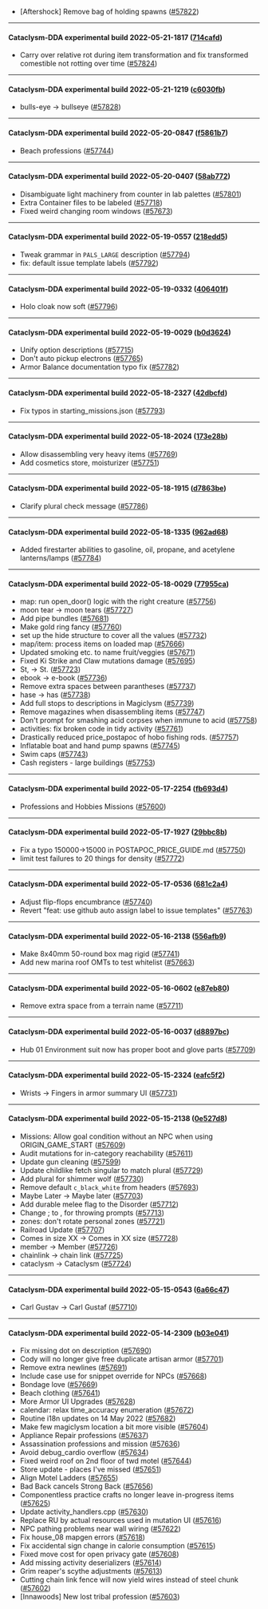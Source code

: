 * [Aftershock] Remove bag of holding spawns ([#57822](https://github.com/CleverRaven/Cataclysm-DDA/pull/57822))

---

#### Cataclysm-DDA experimental build 2022-05-21-1817 ([714cafd](https://github.com/CleverRaven/Cataclysm-DDA/releases/tag/cdda-experimental-2022-05-21-1817))

* Carry over relative rot during item transformation and fix transformed comestible not rotting over time ([#57824](https://github.com/CleverRaven/Cataclysm-DDA/pull/57824))

---

#### Cataclysm-DDA experimental build 2022-05-21-1219 ([c6030fb](https://github.com/CleverRaven/Cataclysm-DDA/releases/tag/cdda-experimental-2022-05-21-1219))

* bulls-eye → bullseye ([#57828](https://github.com/CleverRaven/Cataclysm-DDA/pull/57828))

---

#### Cataclysm-DDA experimental build 2022-05-20-0847 ([f5861b7](https://github.com/CleverRaven/Cataclysm-DDA/releases/tag/cdda-experimental-2022-05-20-0847))

* Beach professions ([#57744](https://github.com/CleverRaven/Cataclysm-DDA/pull/57744))

---

#### Cataclysm-DDA experimental build 2022-05-20-0407 ([58ab772](https://github.com/CleverRaven/Cataclysm-DDA/releases/tag/cdda-experimental-2022-05-20-0407))

* Disambiguate light machinery from counter in lab palettes ([#57801](https://github.com/CleverRaven/Cataclysm-DDA/pull/57801))
* Extra Container files to be labeled ([#57718](https://github.com/CleverRaven/Cataclysm-DDA/pull/57718))
* Fixed weird changing room windows ([#57673](https://github.com/CleverRaven/Cataclysm-DDA/pull/57673))

---

#### Cataclysm-DDA experimental build 2022-05-19-0557 ([218edd5](https://github.com/CleverRaven/Cataclysm-DDA/releases/tag/cdda-experimental-2022-05-19-0557))

* Tweak grammar in `PALS_LARGE` description ([#57794](https://github.com/CleverRaven/Cataclysm-DDA/pull/57794))
* fix: default issue template labels ([#57792](https://github.com/CleverRaven/Cataclysm-DDA/pull/57792))

---

#### Cataclysm-DDA experimental build 2022-05-19-0332 ([406401f](https://github.com/CleverRaven/Cataclysm-DDA/releases/tag/cdda-experimental-2022-05-19-0332))

* Holo cloak now soft ([#57796](https://github.com/CleverRaven/Cataclysm-DDA/pull/57796))

---

#### Cataclysm-DDA experimental build 2022-05-19-0029 ([b0d3624](https://github.com/CleverRaven/Cataclysm-DDA/releases/tag/cdda-experimental-2022-05-19-0029))

* Unify option descriptions ([#57715](https://github.com/CleverRaven/Cataclysm-DDA/pull/57715))
* Don't auto pickup electrons ([#57765](https://github.com/CleverRaven/Cataclysm-DDA/pull/57765))
* Armor Balance documentation typo fix ([#57782](https://github.com/CleverRaven/Cataclysm-DDA/pull/57782))

---

#### Cataclysm-DDA experimental build 2022-05-18-2327 ([42dbcfd](https://github.com/CleverRaven/Cataclysm-DDA/releases/tag/cdda-experimental-2022-05-18-2327))

* Fix typos in starting_missions.json ([#57793](https://github.com/CleverRaven/Cataclysm-DDA/pull/57793))

---

#### Cataclysm-DDA experimental build 2022-05-18-2024 ([173e28b](https://github.com/CleverRaven/Cataclysm-DDA/releases/tag/cdda-experimental-2022-05-18-2024))

* Allow disassembling very heavy items ([#57769](https://github.com/CleverRaven/Cataclysm-DDA/pull/57769))
* Add cosmetics store, moisturizer ([#57751](https://github.com/CleverRaven/Cataclysm-DDA/pull/57751))

---

#### Cataclysm-DDA experimental build 2022-05-18-1915 ([d7863be](https://github.com/CleverRaven/Cataclysm-DDA/releases/tag/cdda-experimental-2022-05-18-1915))

* Clarify plural check message ([#57786](https://github.com/CleverRaven/Cataclysm-DDA/pull/57786))

---

#### Cataclysm-DDA experimental build 2022-05-18-1335 ([962ad68](https://github.com/CleverRaven/Cataclysm-DDA/releases/tag/cdda-experimental-2022-05-18-1335))

* Added firestarter abilities to gasoline, oil, propane, and acetylene lanterns/lamps ([#57784](https://github.com/CleverRaven/Cataclysm-DDA/pull/57784))

---

#### Cataclysm-DDA experimental build 2022-05-18-0029 ([77955ca](https://github.com/CleverRaven/Cataclysm-DDA/releases/tag/cdda-experimental-2022-05-18-0029))

* map: run open_door() logic with the right creature ([#57756](https://github.com/CleverRaven/Cataclysm-DDA/pull/57756))
* moon tear → moon tears ([#57727](https://github.com/CleverRaven/Cataclysm-DDA/pull/57727))
* Add pipe bundles ([#57681](https://github.com/CleverRaven/Cataclysm-DDA/pull/57681))
* Make gold ring fancy ([#57760](https://github.com/CleverRaven/Cataclysm-DDA/pull/57760))
* set up the hide structure to cover all the values ([#57732](https://github.com/CleverRaven/Cataclysm-DDA/pull/57732))
* map/item: process items on loaded map ([#57666](https://github.com/CleverRaven/Cataclysm-DDA/pull/57666))
* Updated smoking etc. to name fruit/veggies ([#57671](https://github.com/CleverRaven/Cataclysm-DDA/pull/57671))
* Fixed Ki Strike and Claw mutations damage ([#57695](https://github.com/CleverRaven/Cataclysm-DDA/pull/57695))
* St, → St. ([#57723](https://github.com/CleverRaven/Cataclysm-DDA/pull/57723))
* ebook → e-book ([#57736](https://github.com/CleverRaven/Cataclysm-DDA/pull/57736))
* Remove extra spaces between parantheses ([#57737](https://github.com/CleverRaven/Cataclysm-DDA/pull/57737))
* hase → has ([#57738](https://github.com/CleverRaven/Cataclysm-DDA/pull/57738))
* Add full stops to descriptions in Magiclysm ([#57739](https://github.com/CleverRaven/Cataclysm-DDA/pull/57739))
* Remove magazines when disassembling items ([#57747](https://github.com/CleverRaven/Cataclysm-DDA/pull/57747))
* Don't prompt for smashing acid corpses when immune to acid ([#57758](https://github.com/CleverRaven/Cataclysm-DDA/pull/57758))
* activities: fix broken code in tidy activity ([#57761](https://github.com/CleverRaven/Cataclysm-DDA/pull/57761))
* Drastically reduced price_postapoc of hobo fishing rods. ([#57757](https://github.com/CleverRaven/Cataclysm-DDA/pull/57757))
* Inflatable boat and hand pump spawns ([#57745](https://github.com/CleverRaven/Cataclysm-DDA/pull/57745))
* Swim caps ([#57743](https://github.com/CleverRaven/Cataclysm-DDA/pull/57743))
* Cash registers - large buildings ([#57753](https://github.com/CleverRaven/Cataclysm-DDA/pull/57753))

---

#### Cataclysm-DDA experimental build 2022-05-17-2254 ([fb693d4](https://github.com/CleverRaven/Cataclysm-DDA/releases/tag/cdda-experimental-2022-05-17-2254))

* Professions and Hobbies Missions ([#57600](https://github.com/CleverRaven/Cataclysm-DDA/pull/57600))

---

#### Cataclysm-DDA experimental build 2022-05-17-1927 ([29bbc8b](https://github.com/CleverRaven/Cataclysm-DDA/releases/tag/cdda-experimental-2022-05-17-1927))

* Fix a typo 150000->15000 in POSTAPOC_PRICE_GUIDE.md ([#57750](https://github.com/CleverRaven/Cataclysm-DDA/pull/57750))
* limit test failures to 20 things for density ([#57772](https://github.com/CleverRaven/Cataclysm-DDA/pull/57772))

---

#### Cataclysm-DDA experimental build 2022-05-17-0536 ([681c2a4](https://github.com/CleverRaven/Cataclysm-DDA/releases/tag/cdda-experimental-2022-05-17-0536))

* Adjust flip-flops encumbrance ([#57740](https://github.com/CleverRaven/Cataclysm-DDA/pull/57740))
* Revert "feat: use github auto assign label to issue templates" ([#57763](https://github.com/CleverRaven/Cataclysm-DDA/pull/57763))

---

#### Cataclysm-DDA experimental build 2022-05-16-2138 ([556afb9](https://github.com/CleverRaven/Cataclysm-DDA/releases/tag/cdda-experimental-2022-05-16-2138))

* Make 8x40mm 50-round box mag rigid ([#57741](https://github.com/CleverRaven/Cataclysm-DDA/pull/57741))
* Add new marina roof OMTs to test whitelist ([#57663](https://github.com/CleverRaven/Cataclysm-DDA/pull/57663))

---

#### Cataclysm-DDA experimental build 2022-05-16-0602 ([e87eb80](https://github.com/CleverRaven/Cataclysm-DDA/releases/tag/cdda-experimental-2022-05-16-0602))

* Remove extra space from a terrain name ([#57711](https://github.com/CleverRaven/Cataclysm-DDA/pull/57711))

---

#### Cataclysm-DDA experimental build 2022-05-16-0037 ([d8897bc](https://github.com/CleverRaven/Cataclysm-DDA/releases/tag/cdda-experimental-2022-05-16-0037))

* Hub 01 Environment suit now has proper boot and glove parts ([#57709](https://github.com/CleverRaven/Cataclysm-DDA/pull/57709))

---

#### Cataclysm-DDA experimental build 2022-05-15-2324 ([eafc5f2](https://github.com/CleverRaven/Cataclysm-DDA/releases/tag/cdda-experimental-2022-05-15-2324))

* Wrists -> Fingers in armor summary UI ([#57731](https://github.com/CleverRaven/Cataclysm-DDA/pull/57731))

---

#### Cataclysm-DDA experimental build 2022-05-15-2138 ([0e527d8](https://github.com/CleverRaven/Cataclysm-DDA/releases/tag/cdda-experimental-2022-05-15-2138))

* Missions: Allow goal condition without an NPC when using ORIGIN_GAME_START ([#57609](https://github.com/CleverRaven/Cataclysm-DDA/pull/57609))
* Audit mutations for in-category reachability ([#57611](https://github.com/CleverRaven/Cataclysm-DDA/pull/57611))
* Update gun cleaning ([#57599](https://github.com/CleverRaven/Cataclysm-DDA/pull/57599))
* Update childlike fetch singular to match plural ([#57729](https://github.com/CleverRaven/Cataclysm-DDA/pull/57729))
* Add plural for shimmer wolf ([#57730](https://github.com/CleverRaven/Cataclysm-DDA/pull/57730))
* Remove default `c_black_white` from headers ([#57693](https://github.com/CleverRaven/Cataclysm-DDA/pull/57693))
* Maybe Later → Maybe later ([#57703](https://github.com/CleverRaven/Cataclysm-DDA/pull/57703))
* Add durable melee flag to the Disorder ([#57712](https://github.com/CleverRaven/Cataclysm-DDA/pull/57712))
* Change ; to , for throwing prompts ([#57713](https://github.com/CleverRaven/Cataclysm-DDA/pull/57713))
* zones: don't rotate personal zones ([#57721](https://github.com/CleverRaven/Cataclysm-DDA/pull/57721))
* Railroad Update ([#57707](https://github.com/CleverRaven/Cataclysm-DDA/pull/57707))
* Comes in size XX → Comes in XX size ([#57728](https://github.com/CleverRaven/Cataclysm-DDA/pull/57728))
* member → Member ([#57726](https://github.com/CleverRaven/Cataclysm-DDA/pull/57726))
* chainlink → chain link ([#57725](https://github.com/CleverRaven/Cataclysm-DDA/pull/57725))
* cataclysm → Cataclysm ([#57724](https://github.com/CleverRaven/Cataclysm-DDA/pull/57724))

---

#### Cataclysm-DDA experimental build 2022-05-15-0543 ([6a66c47](https://github.com/CleverRaven/Cataclysm-DDA/releases/tag/cdda-experimental-2022-05-15-0543))

* Carl Gustav → Carl Gustaf ([#57710](https://github.com/CleverRaven/Cataclysm-DDA/pull/57710))

---

#### Cataclysm-DDA experimental build 2022-05-14-2309 ([b03e041](https://github.com/CleverRaven/Cataclysm-DDA/releases/tag/cdda-experimental-2022-05-14-2309))

* Fix missing dot on description ([#57690](https://github.com/CleverRaven/Cataclysm-DDA/pull/57690))
* Cody will no longer give free duplicate artisan armor ([#57701](https://github.com/CleverRaven/Cataclysm-DDA/pull/57701))
* Remove extra newlines ([#57691](https://github.com/CleverRaven/Cataclysm-DDA/pull/57691))
* Include case use for snippet override for NPCs ([#57668](https://github.com/CleverRaven/Cataclysm-DDA/pull/57668))
* Bondage love ([#57669](https://github.com/CleverRaven/Cataclysm-DDA/pull/57669))
* Beach clothing ([#57641](https://github.com/CleverRaven/Cataclysm-DDA/pull/57641))
* More Armor UI Upgrades ([#57628](https://github.com/CleverRaven/Cataclysm-DDA/pull/57628))
* calendar: relax time_accuracy enumeration ([#57672](https://github.com/CleverRaven/Cataclysm-DDA/pull/57672))
* Routine i18n updates on 14 May 2022 ([#57682](https://github.com/CleverRaven/Cataclysm-DDA/pull/57682))
* Make few magiclysm location a bit more visible ([#57604](https://github.com/CleverRaven/Cataclysm-DDA/pull/57604))
* Appliance Repair professions ([#57637](https://github.com/CleverRaven/Cataclysm-DDA/pull/57637))
* Assassination professions and mission ([#57636](https://github.com/CleverRaven/Cataclysm-DDA/pull/57636))
* Avoid debug_cardio overflow ([#57634](https://github.com/CleverRaven/Cataclysm-DDA/pull/57634))
* Fixed weird roof on 2nd floor of twd motel ([#57644](https://github.com/CleverRaven/Cataclysm-DDA/pull/57644))
* Store update - places I've missed ([#57651](https://github.com/CleverRaven/Cataclysm-DDA/pull/57651))
* Align Motel Ladders ([#57655](https://github.com/CleverRaven/Cataclysm-DDA/pull/57655))
* Bad Back cancels Strong Back ([#57656](https://github.com/CleverRaven/Cataclysm-DDA/pull/57656))
* Componentless practice crafts no longer leave in-progress items ([#57625](https://github.com/CleverRaven/Cataclysm-DDA/pull/57625))
* Update activity_handlers.cpp ([#57630](https://github.com/CleverRaven/Cataclysm-DDA/pull/57630))
* Replace RU by actual resources used in mutation UI ([#57616](https://github.com/CleverRaven/Cataclysm-DDA/pull/57616))
* NPC pathing problems near wall wiring ([#57622](https://github.com/CleverRaven/Cataclysm-DDA/pull/57622))
* Fix house_08 mapgen errors ([#57618](https://github.com/CleverRaven/Cataclysm-DDA/pull/57618))
* Fix accidental sign change in calorie consumption ([#57615](https://github.com/CleverRaven/Cataclysm-DDA/pull/57615))
* Fixed move cost for open privacy gate ([#57608](https://github.com/CleverRaven/Cataclysm-DDA/pull/57608))
* Add missing activity deserializers ([#57614](https://github.com/CleverRaven/Cataclysm-DDA/pull/57614))
* Grim reaper's scythe adjustments ([#57613](https://github.com/CleverRaven/Cataclysm-DDA/pull/57613))
* Cutting chain link fence will now yield wires instead of steel chunk ([#57602](https://github.com/CleverRaven/Cataclysm-DDA/pull/57602))
* [Innawoods] New lost tribal profession ([#57603](https://github.com/CleverRaven/Cataclysm-DDA/pull/57603))
